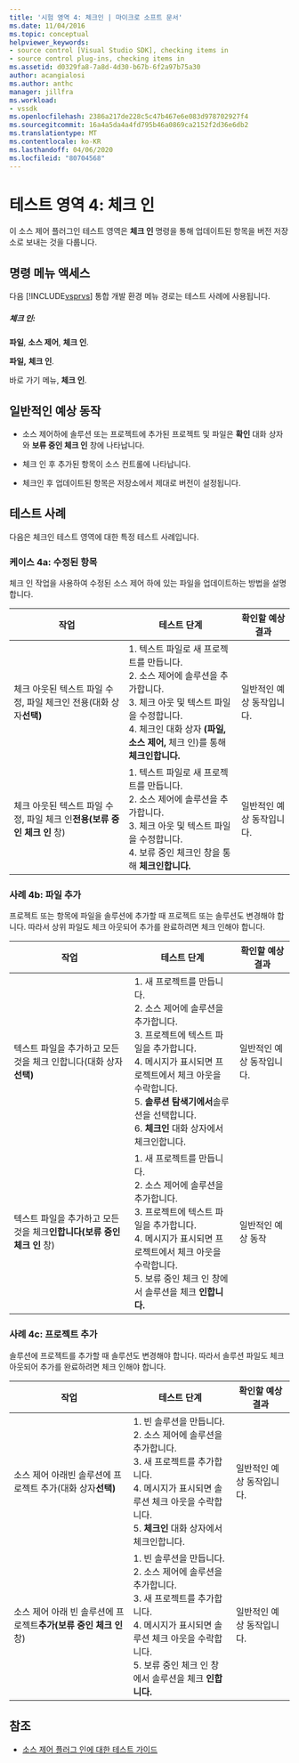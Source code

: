 ```yaml
---
title: '시험 영역 4: 체크인 | 마이크로 소프트 문서'
ms.date: 11/04/2016
ms.topic: conceptual
helpviewer_keywords:
- source control [Visual Studio SDK], checking items in
- source control plug-ins, checking items in
ms.assetid: d0329fa8-7a8d-4d30-b67b-6f2a97b75a30
author: acangialosi
ms.author: anthc
manager: jillfra
ms.workload:
- vssdk
ms.openlocfilehash: 2386a217de228c5c47b467e6e083d978702927f4
ms.sourcegitcommit: 16a4a5da4a4fd795b46a0869ca2152f2d36e6db2
ms.translationtype: MT
ms.contentlocale: ko-KR
ms.lasthandoff: 04/06/2020
ms.locfileid: "80704568"
---
```

# <a name="test-area-4-check-in"></a>테스트 영역 4: 체크 인
이 소스 제어 플러그인 테스트 영역은 **체크 인** 명령을 통해 업데이트된 항목을 버전 저장소로 보내는 것을 다룹니다.

## <a name="command-menu-access"></a>명령 메뉴 액세스
 다음 [!INCLUDE[vsprvs](../../code-quality/includes/vsprvs_md.md)] 통합 개발 환경 메뉴 경로는 테스트 사례에 사용됩니다.

##### <a name="check-in"></a>체크 인:
 **파일**, **소스 제어**, **체크 인**.

 **파일,** **체크 인**.

 바로 가기 메뉴, **체크 인**.

## <a name="common-expected-behavior"></a>일반적인 예상 동작

- 소스 제어하에 솔루션 또는 프로젝트에 추가된 프로젝트 및 파일은 **확인** 대화 상자와 **보류 중인 체크 인** 창에 나타납니다.

- 체크 인 후 추가된 항목이 소스 컨트롤에 나타납니다.

- 체크인 후 업데이트된 항목은 저장소에서 제대로 버전이 설정됩니다.

## <a name="test-cases"></a>테스트 사례
 다음은 체크인 테스트 영역에 대한 특정 테스트 사례입니다.

### <a name="case-4a-modified-items"></a>케이스 4a: 수정된 항목
 체크 인 작업을 사용하여 수정된 소스 제어 하에 있는 파일을 업데이트하는 방법을 설명합니다.

|작업|테스트 단계|확인할 예상 결과|
|------------|----------------|--------------------------------|
|체크 아웃된 텍스트 파일 수정, 파일 체크인 전용(대화 상자**선택)**|1. 텍스트 파일로 새 프로젝트를 만듭니다.<br />2. 소스 제어에 솔루션을 추가합니다.<br />3. 체크 아웃 및 텍스트 파일을 수정합니다.<br />4. 체크인 대화 상자 **(파일,** **소스 제어,** 체크 인)를 통해 **체크인합니다.**|일반적인 예상 동작입니다.|
|체크 아웃된 텍스트 파일 수정, 파일 체크 인**전용(보류 중인 체크 인** 창)|1. 텍스트 파일로 새 프로젝트를 만듭니다.<br />2. 소스 제어에 솔루션을 추가합니다.<br />3. 체크 아웃 및 텍스트 파일을 수정합니다.<br />4. 보류 중인 체크인 창을 통해 **체크인합니다.**|일반적인 예상 동작입니다.|

### <a name="case-4b-adding-files"></a>사례 4b: 파일 추가
 프로젝트 또는 항목에 파일을 솔루션에 추가할 때 프로젝트 또는 솔루션도 변경해야 합니다. 따라서 상위 파일도 체크 아웃되어 추가를 완료하려면 체크 인해야 합니다.

|작업|테스트 단계|확인할 예상 결과|
|------------|----------------|--------------------------------|
|텍스트 파일을 추가하고 모든 것을 체크 인합니다(대화 상자**선택)**|1. 새 프로젝트를 만듭니다.<br />2. 소스 제어에 솔루션을 추가합니다.<br />3. 프로젝트에 텍스트 파일을 추가합니다.<br />4. 메시지가 표시되면 프로젝트에서 체크 아웃을 수락합니다.<br />5. **솔루션 탐색기에서**솔루션을 선택합니다.<br />6. **체크인** 대화 상자에서 체크인합니다.|일반적인 예상 동작입니다.|
|텍스트 파일을 추가하고 모든 것을 체크**인합니다(보류 중인 체크 인** 창)|1. 새 프로젝트를 만듭니다.<br />2. 소스 제어에 솔루션을 추가합니다.<br />3. 프로젝트에 텍스트 파일을 추가합니다.<br />4. 메시지가 표시되면 프로젝트에서 체크 아웃을 수락합니다.<br />5. 보류 중인 체크 인 창에서 솔루션을 체크 **인합니다.**|일반적인 예상 동작|

### <a name="case-4c-adding-projects"></a>사례 4c: 프로젝트 추가
 솔루션에 프로젝트를 추가할 때 솔루션도 변경해야 합니다. 따라서 솔루션 파일도 체크 아웃되어 추가를 완료하려면 체크 인해야 합니다.

|작업|테스트 단계|확인할 예상 결과|
|------------|----------------|--------------------------------|
|소스 제어 아래빈 솔루션에 프로젝트 추가(대화 상자**선택)**|1. 빈 솔루션을 만듭니다.<br />2. 소스 제어에 솔루션을 추가합니다.<br />3. 새 프로젝트를 추가합니다.<br />4. 메시지가 표시되면 솔루션 체크 아웃을 수락합니다.<br />5. **체크인** 대화 상자에서 체크인합니다.|일반적인 예상 동작입니다.|
|소스 제어 아래 빈 솔루션에 프로젝트**추가(보류 중인 체크 인** 창)|1. 빈 솔루션을 만듭니다.<br />2. 소스 제어에 솔루션을 추가합니다.<br />3. 새 프로젝트를 추가합니다.<br />4. 메시지가 표시되면 솔루션 체크 아웃을 수락합니다.<br />5. 보류 중인 체크 인 창에서 솔루션을 체크 **인합니다.**|일반적인 예상 동작입니다.|

## <a name="see-also"></a>참조
- [소스 제어 플러그 인에 대한 테스트 가이드](../../extensibility/internals/test-guide-for-source-control-plug-ins.md)
